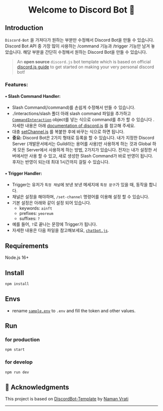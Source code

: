 <h1 align="center">Welcome to Discord Bot 👋</h1>

## Introduction

`Discord-Bot` 을 가져다가 원하는 부분만 수정해서 Discord Bot을 만들 수 있습니다. Discord Bot API 중 가장 많이 사용하는 /command 기능과 /trigger 기능만 남겨 놓았습니다. 해당 부분을 간단히 수정해서 원하는 Discord Bot을 만들 수 있습니다.

> An **open source** `discord.js` bot template which is based on official [discord.js guide](https://discordjs.guide/) to get started on making your very personal discord bot!

### Features:

#### • **Slash Command Handler:**

- Slash Command(/command)를 손쉽게 수정해서 만들 수 있습니다.
- ./interactions/slash 폴더 아래 slash command 파일을 추가하고 [`CommandInteraction`](https://discord.js.org/#/docs/main/stable/class/CommandInteraction) object를 넣는 식으로 command를 추가 할 수 있습니다 . 자세한 내용은 아래 [documentation of discord.js](https://discord.js.org/#/docs/main/stable/class/CommandInteraction) 를 참고해 주세요.
- 대충 [setChannel.js](https://github.com/Laeyoung/discord-bot/blob/master/interactions/slash/setChannel.js) 를 복붙한 후에 바꾸는 식으로 하면 됩니다.  
- **중요:** Discord Bot은 2가지 형태로 등록을 할 수 있습니다. 내가 지정한 Discord Server (개발문서에서는 Guild라는 용어를 사용)만 사용하게 하는 것과 Global 하게 모든 Server에서 사용하게 하는 방법, 2가지가 있습니다. 전자는 내가 설정한 서버에서만 사용 할 수 있고, 새로 생성한 Slash Command가 바로 반영이 됩니다. 후자는 반영이 되는데 최대 1시간까지 걸릴 수 있습니다.

#### • **Trigger Handler:**

- Trigger는 유저가 `특정 채널`에 보낸 보낸 메세지에 `특정 문구`가 있을 때, 동작을 합니다.
- 채널은 설정을 해야하며, `/set-channel` 명령어를 이용해 설정 할 수 있습니다.
- 기본 설정은 아래와 같이 설정 되어 있습니다.
  - keywords: `ainft`
  - prefixes: `yeoreum`
  - suffixes: `?`
- 예를 들어, `?`로 끝나는 문장에 Trigger가 됩니다.
- 자세한 내용은 다음 파일을 참고해보세요, [`chatbot.js`](https://github.com/Laeyoung/discord-bot/blob/master/triggers/chatbot.js).

## Requirements

Node.js 16+

## Install

```sh
npm install
```

## Envs

- rename [`sample.env`](https://github.com/NamVr/DiscordBot-Template/blob/master/sample.env) to `.env` and fill the token and other values.

## Run

### for production
```sh
npm start
```

### for develop
```sh
npm run dev
```


## 📝 Acknowledgments

This project is based on [DiscordBot-Template](https://github.com/NamVr/DiscordBot-Template) by [Naman Vrati](https://github.com/NamVr)

---
